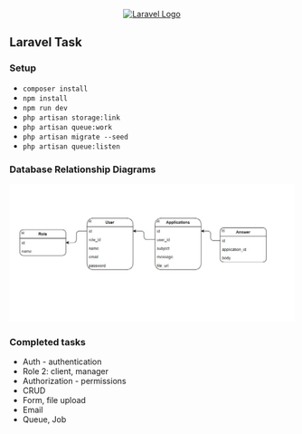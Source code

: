 <p align="center"><a href="https://laravel.com" target="_blank"><img src="https://raw.githubusercontent.com/laravel/art/master/logo-lockup/5%20SVG/2%20CMYK/1%20Full%20Color/laravel-logolockup-cmyk-red.svg" width="400" alt="Laravel Logo"></a></p>


## Laravel Task

### Setup

- ``composer install``
- ``npm install``
- ``npm run dev``
- ``php artisan storage:link``
- ``php artisan queue:work``
- ``php artisan migrate --seed``
- ``php artisan queue:listen``


### Database Relationship Diagrams

![alt text](Снимок.JPG)

### Completed tasks

- Auth - authentication
- Role 2: client, manager
- Authorization - permissions
- CRUD
- Form, file upload
- Email
- Queue, Job

